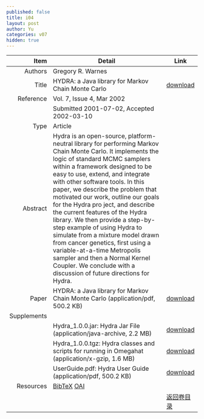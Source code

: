 ```yaml
---
published: false
title: i04
layout: post
author: Yu
categories: v07
hidden: true
---
```


| Item | Detail | Link |
|---:|---|---|
| Authors | Gregory R. Warnes| |
| Title |HYDRA: a Java library for Markov Chain Monte Carlo | [download](http://www.jstatsoft.org/v07/i04/paper) |
| Reference |Vol. 7, Issue 4, Mar 2002 | |
| | Submitted 2001-07-02, Accepted 2002-03-10| | 
| Type | Article| |
| Abstract | Hydra is an open-source, platform-neutral library for performing Markov Chain Monte Carlo. It implements the logic of standard MCMC samplers within a framework designed to be easy to use, extend, and integrate with other software tools. In this paper, we describe the problem that motivated our work, outline our goals for the Hydra pro ject, and describe the current features of the Hydra library. We then provide a step-by-step example of using Hydra to simulate from a mixture model drawn from cancer genetics, first using a variable-at-a-time Metropolis sampler and then a Normal Kernel Coupler. We conclude with a discussion of future directions for Hydra.| |
| Paper | HYDRA: a Java library for Markov Chain Monte Carlo  (application/pdf, 500.2 KB)| [download](http://www.jstatsoft.org/v07/i04/paper) |
| Supplements | | |
| |Hydra_1.0.0.jar: Hydra Jar File  (application/java-archive, 2.2 MB)|  [download](http://www.jstatsoft.org/v07/i04/supp/1) |
| |Hydra_1.0.0.tgz: Hydra classes and scripts for running in Omegahat  (application/x-gzip, 1.6 MB)|  [download](http://www.jstatsoft.org/v07/i04/supp/2) |
| |UserGuide.pdf: Hydra User Guide  (application/pdf, 500.2 KB)|  [download](http://www.jstatsoft.org/v07/i04/supp/3) |
| Resources | [BibTeX](http://www.jstatsoft.org/v07/i04/bibtex) [OAI](http://www.jstatsoft.org/oai?verb=GetRecord&identifier=oai.jstatsoft/v07/i04&prefix=oai_dc)| |
| |  | [返回卷目录]({{site.baseurl}}/volume/v07.html) |